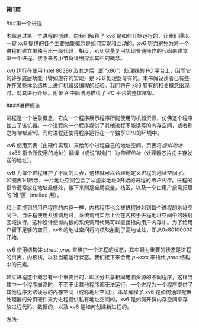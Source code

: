 ### 第1章

###第一个进程

本章通过第一个进程的创建，向我们解释了 xv6 是如何开始运行的，让我们得以一窥 xv6 提供的各个主要抽象概念是如何实现和互动的。xv6 努力避免为第一个进程的建立单独写出一段代码，相反，xv6 尽量复用实现普通操作的代码来建立第一个进程。接下来各小节将详细探索其中的概念。    

xv6 运行在使用 Intel 80386 及其之后（即"x86"）处理器的 PC 平台上，因而它的许多底层功能（譬如虚存的实现）是 x86 处理器专有的。本书假设读者已有些许在某些体系结构上进行机器级编程的经验。我们将在 x86 特有的相关概念出现时，对其进行介绍。附录 A 中简洁地描绘了 PC 平台的整体框架。

####进程概览

进程是一个抽象概念，它向一个程序展示程序所能使用的机器资源，仿佛这个程序独占了该机器。一个进程向一个程序提供了其他进程不能读写的内存空间，或者称之为*地址空间*。同时进程还使得程序运行在一个独享CPU的环境中。

xv6 使用页表（由硬件实现）来给每个进程自己的地址空间。页表将*虚拟地址*（x86 指令所使用的地址）翻译（或说“映射”）为*物理地址*（处理器芯片向主存发送的地址）。

xv6 为每个进程维护了不同的页表，这样就可以合理地定义进程的地址空间了。如图表1-1所示，一片地址空间包含了从虚拟地址0开始的进程的*用户内存*。进程的指令通常放在地址最低处，接下来则是全局变量，栈区，以及一个由用户按需拓展的“堆”区（malloc 用）。

和上面提到的用户程序的内存一样，内核程序也会被进程映射到每个进程的地址空间中。当进程使用系统调用时，系统调用实际上会在内核于进程地址空间中的映射区域执行。这种设计使得内核的系统调用代码可以直接指向用户内存中。为了给用户留下足够的空间，xv6 的地址空间将内核映射到了高地址处，即从0x80100000开始。

xv6 使用结构体 *struct proc* 来维护一个进程的状态，其中最为重要的状态是进程的页表，内核栈，以及当前运行状态。我们接下来会用 *p->xxx* 来指代 *proc* 结构中的元素。

建立进程这个概念有一个重要目的，即区分共享相同电脑资源的不同程序，这样当其中一个程序崩溃时，不至于让其他程序都无法运行。一个进程为一个程序提供了其他程序无法读写的内存空间（或称地址空间）。本章解释了 xv6 是如何通过配置处理器的分页硬件来为进程提供私有地址空间的，xv6 是如何开辟内存空间来存放进程代码、数据的，以及 xv6 是如何创建新进程的。

方法·


